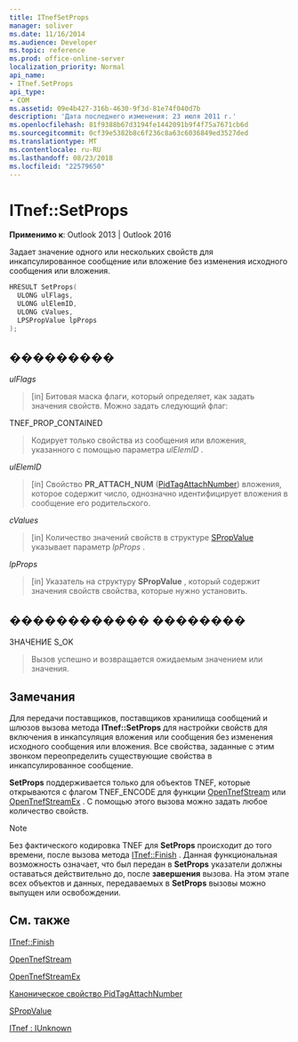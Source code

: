 ```yaml
---
title: ITnefSetProps
manager: soliver
ms.date: 11/16/2014
ms.audience: Developer
ms.topic: reference
ms.prod: office-online-server
localization_priority: Normal
api_name:
- ITnef.SetProps
api_type:
- COM
ms.assetid: 09e4b427-316b-4630-9f3d-81e74f040d7b
description: 'Дата последнего изменения: 23 июля 2011 г.'
ms.openlocfilehash: 81f9388b67d3194fe1442091b9f4f75a7671cb6d
ms.sourcegitcommit: 0cf39e5382b8c6f236c8a63c6036849ed3527ded
ms.translationtype: MT
ms.contentlocale: ru-RU
ms.lasthandoff: 08/23/2018
ms.locfileid: "22579650"
---
```

# <a name="itnefsetprops"></a>ITnef::SetProps

  
  
**Применимо к**: Outlook 2013 | Outlook 2016 
  
Задает значение одного или нескольких свойств для инкапсулированное сообщение или вложение без изменения исходного сообщения или вложения. 
  
```cpp
HRESULT SetProps(
  ULONG ulFlags,
  ULONG ulElemID,
  ULONG cValues,
  LPSPropValue lpProps
);
```

## <a name="parameters"></a>���������

 _ulFlags_
  
> [in] Битовая маска флаги, который определяет, как задать значения свойств. Можно задать следующий флаг:
    
TNEF_PROP_CONTAINED 
  
> Кодирует только свойства из сообщения или вложения, указанного с помощью параметра _ulElemID_ . 
    
 _ulElemID_
  
> [in] Свойство **PR_ATTACH_NUM** ([PidTagAttachNumber](pidtagattachnumber-canonical-property.md)) вложения, которое содержит число, однозначно идентифицирует вложения в сообщение его родительского.
    
 _cValues_
  
> [in] Количество значений свойств в структуре [SPropValue](spropvalue.md) указывает параметр _lpProps_ . 
    
 _lpProps_
  
> [in] Указатель на структуру **SPropValue** , который содержит значения свойств свойства, которые нужно установить. 
    
## <a name="return-value"></a>������������ ��������

ЗНАЧЕНИЕ S_OK 
  
> Вызов успешно и возвращается ожидаемым значением или значения.
    
## <a name="remarks"></a>Замечания

Для передачи поставщиков, поставщиков хранилища сообщений и шлюзов вызова метода **ITnef::SetProps** для настройки свойств для включения в инкапсуляция вложения или сообщения без изменения исходного сообщения или вложения. Все свойства, заданные с этим звонком переопределить существующие свойства в инкапсулированное сообщение. 
  
 **SetProps** поддерживается только для объектов TNEF, которые открываются с флагом TNEF_ENCODE для функции [OpenTnefStream](opentnefstream.md) или [OpenTnefStreamEx](opentnefstreamex.md) . С помощью этого вызова можно задать любое количество свойств. 
  
> [!NOTE]
> Без фактического кодировка TNEF для **SetProps** происходит до того времени, после вызова метода [ITnef::Finish](itnef-finish.md) . Данная функциональная возможность означает, что был передан в **SetProps** указатели должны оставаться действительно до, после **завершения** вызова. На этом этапе всех объектов и данных, передаваемых в **SetProps** вызовы можно выпущен или освобождении. 
  
## <a name="see-also"></a>См. также



[ITnef::Finish](itnef-finish.md)
  
[OpenTnefStream](opentnefstream.md)
  
[OpenTnefStreamEx](opentnefstreamex.md)
  
[Каноническое свойство PidTagAttachNumber](pidtagattachnumber-canonical-property.md)
  
[SPropValue](spropvalue.md)
  
[ITnef : IUnknown](itnefiunknown.md)

